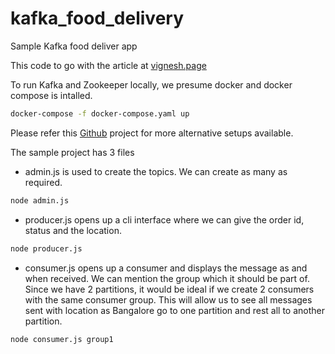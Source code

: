 # kafka_food_delivery
Sample Kafka food deliver app

This code to go with the article at [vignesh.page](https://vignesh.page/posts/kakfa)


To run Kafka and Zookeeper locally, we presume docker and docker compose is intalled.

```bash
docker-compose -f docker-compose.yaml up
```

Please refer this [Github](https://github.com/conduktor/kafka-stack-docker-compose) project for more alternative setups available.

The sample project has 3 files

- admin.js is used to create the topics. We can create as many as required.

```bash
node admin.js
```

- producer.js opens up a cli interface where we can give the order id, status and the location.

```bash
node producer.js
```

- consumer.js opens up a consumer and displays the message as and when received. We can mention the group which it should be part of. Since we have 2 partitions, it would be ideal if we create 2 consumers with the same consumer group. This will allow us to see all messages sent with location as Bangalore go to one partition and rest all to another partition.

```bash
node consumer.js group1
```
